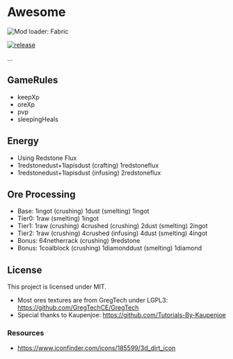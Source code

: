# Awesome

![Mod loader: Fabric](https://img.shields.io/badge/modloader-Fabric-1976d2?style=for-the-badge)

[![release](https://github.com/shkschneider/mc_awesome/actions/workflows/release.yml/badge.svg)](https://github.com/shkschneider/mc_awesome/actions/workflows/release.yml)

...

## GameRules

- keepXp
- oreXp
- pvp
- sleepingHeals

## Energy

- Using Redstone Flux
- 1redstonedust+1lapisdust (crafting) 1redstoneflux
- 1redstonedust+1lapisdust (infusing) 2redstoneflux

## Ore Processing

- Base: 1ingot (crushing) 1dust (smelting) 1ingot
- Tier0: 1raw (smelting) 1ingot
- Tier1: 1raw (crushing) 4crushed (crushing) 2dust (smelting) 2ingot
- Tier2: 1raw (crushing) 4crushed (infusing) 4dust (smelting) 4ingot
- Bonus: 64netherrack (crushing) 9redstone
- Bonus: 1coalblock (crushing) 1diamonddust (smelting) 1diamond

## License

This project is licensed under MIT.

- Most ores textures are from GregTech under LGPL3: https://github.com/GregTechCE/GregTech
- Special thanks to Kaupenjoe: https://github.com/Tutorials-By-Kaupenjoe

### Resources

- https://www.iconfinder.com/icons/185599/3d_dirt_icon
